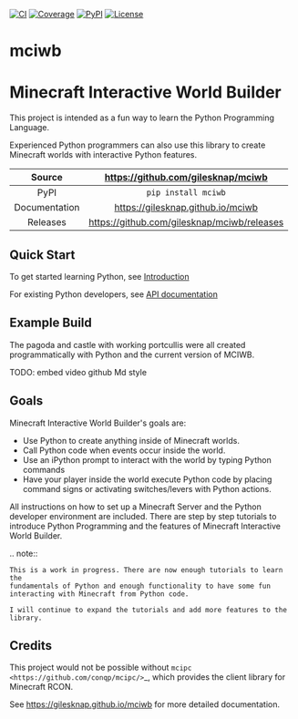 [![CI](https://github.com/gilesknap/mciwb/actions/workflows/ci.yml/badge.svg)](https://github.com/gilesknap/mciwb/actions/workflows/ci.yml)
[![Coverage](https://codecov.io/gh/gilesknap/mciwb/branch/main/graph/badge.svg)](https://codecov.io/gh/gilesknap/mciwb)
[![PyPI](https://img.shields.io/pypi/v/mciwb.svg)](https://pypi.org/project/mciwb)
[![License](https://img.shields.io/badge/License-Apache%202.0-blue.svg)](https://opensource.org/licenses/Apache-2.0)

# mciwb

Minecraft Interactive World Builder
===================================

This project is intended as a fun way to learn the Python Programming Language.

Experienced Python programmers can also use this library to create
Minecraft worlds with interactive Python features.

Source          | <https://github.com/gilesknap/mciwb>
:---:           | :---:
PyPI            | `pip install mciwb`
Documentation   | <https://gilesknap.github.io/mciwb>
Releases        | <https://github.com/gilesknap/mciwb/releases>


Quick Start
-----------

To get started learning Python, see
[Introduction](https://gilesknap.github.io/mciwb/main/user/tutorials/00-prereq.html)

For existing Python developers, see
[API documentation](https://gilesknap.github.io/mciwb/main/user/reference/api.html)

Example Build
-------------

The pagoda and castle with working portcullis were all created programmatically
with Python and the current version of MCIWB.

TODO: embed video github Md style


<!-- .. figure:: https://gilesknap.github.io/mciwb/main/_images/castle.png
   :alt: castle
   :align: center
   :width: 600px
   :target: https://photos.app.goo.gl/utFt6KadWbdabR8x6

   Example Build - **Click for Video** -->

Goals
-----

Minecraft Interactive World Builder's goals are:

 - Use Python to create anything inside of Minecraft worlds.
 - Call Python code when events occur inside the world.
 - Use an iPython prompt to interact with the world by typing Python commands
 - Have your player inside the world execute Python code by placing command
   signs or activating switches/levers with Python actions.

All instructions on how to set up a Minecraft Server and the Python developer
environment are included. There are step by step tutorials to
introduce Python Programming and the features of Minecraft Interactive World
Builder.

.. note::

    This is a work in progress. There are now enough tutorials to learn the
    fundamentals of Python and enough functionality to have some fun
    interacting with Minecraft from Python code.

    I will continue to expand the tutorials and add more features to the
    library.

Credits
-------

This project would not be possible without `mcipc <https://github.com/conqp/mcipc/>`_,
which provides the client library for Minecraft RCON.

<!-- README only content. Anything below this line won't be included in index.md -->

See https://gilesknap.github.io/mciwb for more detailed documentation.
